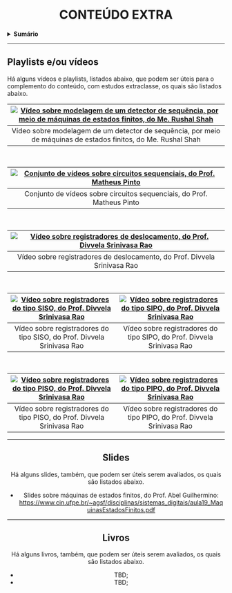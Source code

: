 <h1 align="center">
    CONTEÚDO EXTRA
</h1>

<details>
    <summary><b>Sumário</b></summary>
    <ol>
        <li><a href="#playlists-eou-vídeos">Playlists e/ou vídeos</a></li>
        <li><a href="#livros">Livros</a></li>
    </ol>
</details>

---

## Playlists e/ou vídeos

Há alguns vídeos e playlists, listados abaixo, que podem ser úteis para o complemento do conteúdo, com estudos extraclasse, os quais são listados abaixo.

<div align="center">

| [![Vídeo sobre modelagem de um detector de sequência, por meio de máquinas de estados finitos, do Me. Rushal Shah](https://img.youtube.com/vi/PbjntQf3sGc/hqdefault.jpg)](https://www.youtube.com/watch?v=PbjntQf3sGc) |
|:---:|
| Vídeo sobre modelagem de um detector de sequência, por meio de máquinas de estados finitos, do Me. Rushal Shah |

<br>

<div align="center">

| [![Conjunto de vídeos sobre circuitos sequenciais, do Prof. Matheus Pinto](https://img.youtube.com/vi/QDYKsSxGjEk/hqdefault.jpg)](https://www.youtube.com/playlist?list=PLuATe92kV4i7-WWgtqFNqqsaJ_uI8Bt1f) |
|:---:|
| Conjunto de vídeos sobre circuitos sequenciais, do Prof. Matheus Pinto |

<br>

<div align="center">

| [![Vídeo sobre registradores de deslocamento, do Prof. Divvela Srinivasa Rao](https://img.youtube.com/vi/mZ1VsetNKkY/hqdefault.jpg)](https://youtu.be/mZ1VsetNKkY) |
|:---:|
| Vídeo sobre registradores de deslocamento, do Prof. Divvela Srinivasa Rao |

<br>

| [![Vídeo sobre registradores do tipo SISO, do Prof. Divvela Srinivasa Rao](https://img.youtube.com/vi/BSTXIec4KV4/hqdefault.jpg)](https://youtu.be/BSTXIec4KV4) | [![Vídeo sobre registradores do tipo SIPO, do Prof. Divvela Srinivasa Rao](https://img.youtube.com/vi/U6FP-7Dcd4A/hqdefault.jpg)](https://youtu.be/U6FP-7Dcd4A) |
|:---:|:---:|
| Vídeo sobre registradores do tipo SISO, do Prof. Divvela Srinivasa Rao | Vídeo sobre registradores do tipo SIPO, do Prof. Divvela Srinivasa Rao |

<br>

| [![Vídeo sobre registradores do tipo PISO, do Prof. Divvela Srinivasa Rao](https://img.youtube.com/vi/BQiKLwI7NgQ/hqdefault.jpg)](https://youtu.be/BQiKLwI7NgQ) | [![Vídeo sobre registradores do tipo PIPO, do Prof. Divvela Srinivasa Rao](https://img.youtube.com/vi/L8G4cpqEzM8/hqdefault.jpg)](https://youtu.be/L8G4cpqEzM8) |
|:---:|:---:|
| Vídeo sobre registradores do tipo PISO, do Prof. Divvela Srinivasa Rao | Vídeo sobre registradores do tipo PIPO, do Prof. Divvela Srinivasa Rao |

</div>

---

## Slides

Há alguns slides, também, que podem ser úteis serem avaliados, os quais são listados abaixo.

- Slides sobre máquinas de estados finitos, do Prof. Abel Guilhermino: https://www.cin.ufpe.br/~agsf/disciplinas/sistemas_digitais/aula19_MaquinasEstadosFinitos.pdf

---

## Livros

Há alguns livros, também, que podem ser úteis serem avaliados, os quais são listados abaixo.

- TBD;
- TBD;

